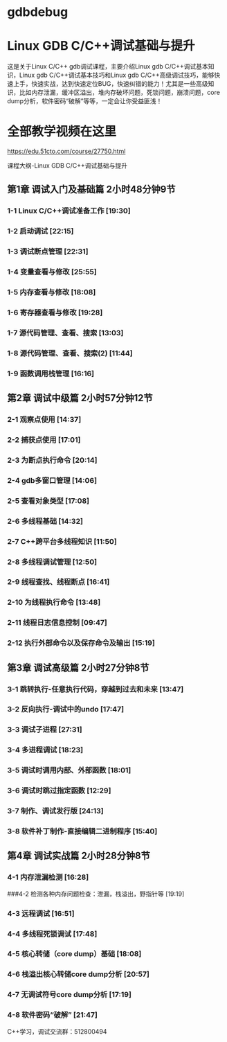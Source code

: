# gdbdebug

# Linux GDB C/C++调试基础与提升
这是关于Linux C/C++ gdb调试课程，主要介绍Linux gdb C/C++调试基本知识，Linux gdb C/C++调试基本技巧和Linux gdb C/C++高级调试技巧，能够快速上手，快速实战，达到快速定位BUG，快速纠错的能力！尤其是一些高级知识，比如内存泄漏，缓冲区溢出，堆内存破坏问题，死锁问题，崩溃问题，core dump分析，软件密码“破解”等等，一定会让你受益匪浅！

# 全部教学视频在这里

https://edu.51cto.com/course/27750.html




课程大纲-Linux GDB C/C++调试基础与提升


## 第1章 调试入门及基础篇    2小时48分钟9节
### 1-1    Linux C/C++调试准备工作    [19:30]
### 1-2    启动调试   [22:15]
### 1-3    调试断点管理   [22:31]
### 1-4    变量查看与修改    [25:55]
### 1-5    内存查看与修改    [18:08]
### 1-6    寄存器查看与修改    [19:28]
### 1-7    源代码管理、查看、搜索    [13:03]
### 1-8    源代码管理、查看、搜索(2)    [11:44]
### 1-9    函数调用栈管理    [16:16]
## 第2章 调试中级篇    2小时57分钟12节
    
### 2-1    观察点使用    [14:37]
### 2-2    捕获点使用    [17:01]
### 2-3    为断点执行命令    [20:14]
### 2-4    gdb多窗口管理    [14:06]
### 2-5    查看对象类型    [17:08]
### 2-6    多线程基础    [14:32]
### 2-7    C++跨平台多线程知识    [11:50]
### 2-8    多线程调试管理   [12:50]
### 2-9    线程查找、线程断点    [16:41]
### 2-10    为线程执行命令   [13:48]
### 2-11    线程日志信息控制    [09:47]
### 2-12    执行外部命令以及保存命令及输出    [15:19]

## 第3章 调试高级篇    2小时27分钟8节
### 3-1    跳转执行-任意执行代码，穿越到过去和未来    [13:47]
### 3-2    反向执行-调试中的undo   [17:47]
### 3-3    调试子进程    [27:31]
### 3-4    多进程调试   [18:23]
### 3-5    调试时调用内部、外部函数   [18:01]
### 3-6    调试时跳过指定函数    [12:29]
### 3-7    制作、调试发行版    [24:13]
### 3-8    软件补丁制作-直接编辑二进制程序    [15:40]

## 第4章 调试实战篇    2小时28分钟8节
### 4-1   内存泄漏检测    [16:28]
###4-2    检测各种内存问题检查：泄漏，栈溢出，野指针等    [19:19]
### 4-3    远程调试   [16:51]
### 4-4    多线程死锁调试    [17:48]
### 4-5    核心转储（core dump）基础    [18:08]
### 4-6    栈溢出核心转储core dump分析    [20:57]
### 4-7    无调试符号core dump分析    [17:19]
### 4-8    软件密码“破解”    [21:47]

C++学习，调试交流群：512800494

